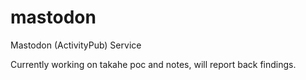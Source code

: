 # mastodon
Mastodon (ActivityPub) Service

Currently working on takahe poc and notes, will report back findings.
